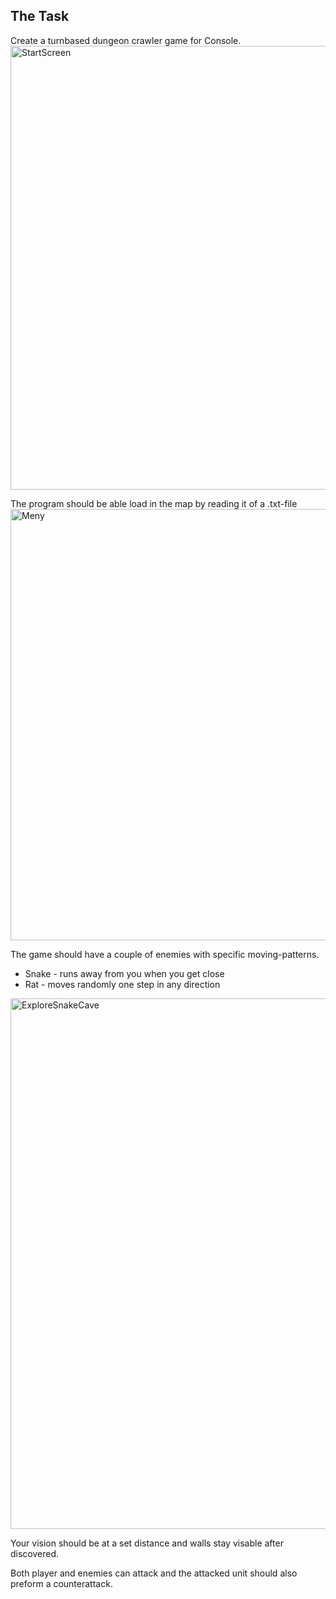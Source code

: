 ## The Task  
Create a turnbased dungeon crawler game for Console.
<img width="864" height="710" alt="StartScreen" src="https://github.com/user-attachments/assets/1ab16be6-7a59-4315-beea-0eb02de751e1" />

The program should be able load in the map by reading it of a .txt-file
<img width="895" height="690" alt="Meny" src="https://github.com/user-attachments/assets/37e1ee06-ca7a-4ae8-951d-4fccfcc50712" />

The game should have a couple of enemies with specific moving-patterns.  
  - Snake - runs away from you when you get close  
  - Rat - moves randomly one step in any direction
<img width="1519" height="849" alt="ExploreSnakeCave" src="https://github.com/user-attachments/assets/eac8fd6f-4dbc-4bca-9687-c17766dde7df" />

Your vision should be at a set distance and walls stay visable after discovered.   
  
  
Both player and enemies can attack and the attacked unit should also preform a counterattack.  
  
  

